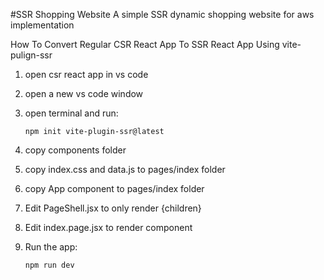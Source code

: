 #SSR Shopping Website
A simple SSR dynamic shopping website for aws implementation

How To Convert Regular CSR React App To SSR React App Using vite-pulign-ssr
1. open csr react app in vs code
2. open a new vs code window
3. open terminal and run:

   ```shell
   npm init vite-plugin-ssr@latest
   ```

4. copy components folder
5. copy index.css and data.js to pages/index folder
6. copy App component to pages/index folder
7. Edit PageShell.jsx to only render {children}
8. Edit index.page.jsx to render <App /> component
9. Run the app:

   ```shell
   npm run dev
   ```
